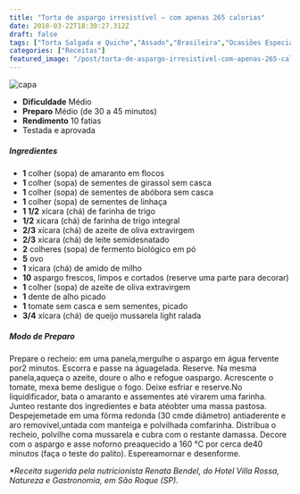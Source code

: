 ```yaml
---
title: "Torta de aspargo irresistível – com apenas 265 calorias"
date: 2018-03-22T18:30:27.312Z
draft: false
tags: ["Torta Salgada e Quiche","Assado","Brasileira","Ocasiões Especiais","Receitas simples e fáceis","Tortas doces e salgadas"]
categories: ["Receitas"]
featured_image: "/post/torta-de-aspargo-irresistivel-com-apenas-265-calorias.3ea8e18b.jpg"
---
```


![capa](/post/torta-de-aspargo-irresistivel-com-apenas-265-calorias.3ea8e18b.jpg)

*   **Dificuldade** Médio
*   **Preparo** Médio (de 30 a 45 minutos)
*   **Rendimento** 10 fatias
*   Testada e aprovada
    

##### Ingredientes

*   **1** colher (sopa) de amaranto em flocos
*   **1** colher (sopa) de sementes de girassol sem casca
*   **1** colher (sopa) de sementes de abóbora sem casca
*   **1** colher (sopa) de sementes de linhaça
*   **1 1/2** xícara (chá) de farinha de trigo
*   **1/2** xícara (chá) de farinha de trigo integral
*   **2/3** xícara (chá) de azeite de oliva extravirgem
*   **2/3** xícara (chá) de leite semidesnatado
*   **2** colheres (sopa) de fermento biológico em pó
*   **5** ovo
*   **1** xícara (chá) de amido de milho
*   **10** aspargo frescos, limpos e cortados (reserve uma parte para decorar)
*   **1** colher (sopa) de azeite de oliva extravirgem
*   **1** dente de alho picado
*   **1** tomate sem casca e sem sementes, picado
*   **3/4** xícara (chá) de queijo mussarela light ralada

##### Modo de Preparo

Prepare o recheio: em uma panela,mergulhe o aspargo em água fervente por2 minutos. Escorra e passe na águagelada. Reserve. Na mesma panela,aqueça o azeite, doure o alho e refogue oaspargo. Acrescente o tomate, mexa beme desligue o fogo. Deixe esfriar e reserve.No liquidificador, bata o amaranto e assementes até virarem uma farinha. Junteo restante dos ingredientes e bata atéobter uma massa pastosa. Despejemetade em uma fôrma redonda (30 cmde diâmetro) antiaderente e aro removível,untada com manteiga e polvilhada comfarinha. Distribua o recheio, polvilhe coma mussarela e cubra com o restante damassa. Decore com o aspargo e asse noforno preaquecido a 160 °C por cerca de40 minutos (faça o teste do palito). Espereamornar e desenforme.

_*Receita sugerida pela nutricionista Renata Bendel, do Hotel Villa Rossa, Natureza e Gastronomia, em São Roque (SP)._
